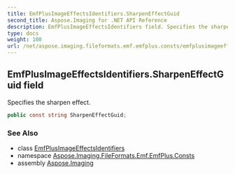 ```yaml
---
title: EmfPlusImageEffectsIdentifiers.SharpenEffectGuid
second_title: Aspose.Imaging for .NET API Reference
description: EmfPlusImageEffectsIdentifiers field. Specifies the sharpen effect
type: docs
weight: 100
url: /net/aspose.imaging.fileformats.emf.emfplus.consts/emfplusimageeffectsidentifiers/sharpeneffectguid/
---
```

## EmfPlusImageEffectsIdentifiers.SharpenEffectGuid field

Specifies the sharpen effect.

```csharp
public const string SharpenEffectGuid;
```

### See Also

* class [EmfPlusImageEffectsIdentifiers](../)
* namespace [Aspose.Imaging.FileFormats.Emf.EmfPlus.Consts](../../emfplusimageeffectsidentifiers/)
* assembly [Aspose.Imaging](../../../)


